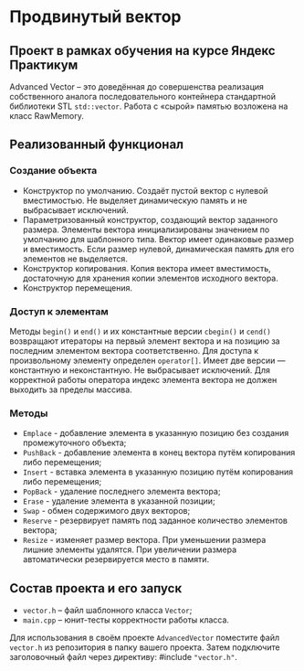 # Продвинутый вектор

## Проект в рамках обучения на курсе Яндекс Практикум

Advanced Vector – это доведённая до совершенства реализация собственного аналога последовательного контейнера стандартной библиотеки STL `std::vector`. Работа с «сырой» памятью возложена на класс RawMemory.

## Реализованный функционал

### Создание объекта

* Конструктор по умолчанию. Создаёт пустой вектор с нулевой вместимостью. Не выделяет динамическую память и не выбрасывает исключений.
* Параметризованный конструктор, создающий вектор заданного размера. Элементы вектора инициализированы значением по умолчанию для шаблонного типа. Вектор имеет одинаковые размер и вместимость. Если размер нулевой, динамическая память для его элементов не выделяется.
* Конструктор копирования. Копия вектора имеет вместимость, достаточную для хранения копии элементов исходного вектора.
* Конструктор перемещения.

### Доступ к элементам

Методы `begin()` и `end()` и их константные версии `cbegin()` и `cend()` возвращают итераторы на первый элемент вектора и на позицию за последним элементом вектора соответственно.
Для доступа к произвольному элементу определен `operator[]`. Имеет две версии — константную и неконстантную. Не выбрасывает исключений. Для корректной работы оператора индекс элемента вектора не должен выходить за пределы массива.

### Методы

* `Emplace` - добавление элемента в указанную позицию без создания промежуточного объекта;
* `PushBack` - добавление элемента в конец вектора путём копирования либо перемещения;
* `Insert` - вставка элемента в указанную позицию путём копирования либо перемещения;
* `PopBack` - удаление последнего элемента вектора;
* `Erase` - удаление элемента в указанной позиции;
* `Swap` - обмен содержимого двух векторов;
* `Reserve` - резервирует память под заданное количество элементов вектора;
* `Resize` - изменяет размер вектора. При уменьшении размера лишние элементы удалятся. При увеличении размера автоматически резервируется место в памяти.

## Состав проекта и его запуск

* `vector.h` – файл шаблонного класса `Vector`;
* `main.cpp` – юнит-тесты корректности работы класса.

Для использования в своём проекте `AdvancedVector` поместите файл `vector.h` из репозитория в папку вашего проекта. Затем подключите заголовочный файл через директиву: #include `"vector.h"`.